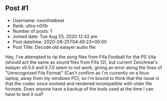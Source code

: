 ## Post #1
- Username: nxonthatbeat
- Rank: ultra-n00b
- Number of posts: 1
- Joined date: Tue Aug 25, 2020 12:42 pm
- Post datetime: 2020-08-25T04:49:23+00:00
- Post Title: Decode old ealayer audio file

Hey,
I've attempted to rip the song files from Fifa Football for the PS Vita (should act the same as sound files from Fifa 12), but current Zenchreal's ealayer v0.5.0 and 0.7.0 seem to not work, giving an error along the lines of "Unrecognized File Format" (Can't confirm as I'm currently on a linux laptop, away from my windows PC), so I'm bound to think that the issue is that the codec since evolved and rendered incompatible with older file formats. Does anyone have a backup of the tools used at the time I can have to test it out?
